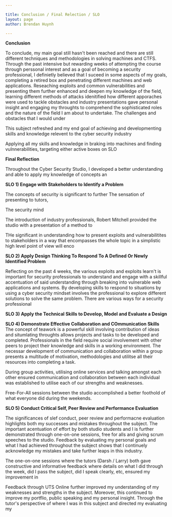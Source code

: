 ```yaml
---

title: Conclusion / Final Relection / SLO
layout: page
author: Brendan Huynh

---
```


**Conclusion**

To conclude, my main goal still hasn't been reached and there are still different techniques and methodologies in solving machines and CTFS. Through the past intensive but rewarding weeks of attempting the course through perssonal interest and as a goal of becoming a security professional, I definietly believed that I suceed in some aspects of my goals, completing a retired box and penetrating different machines and web applications. Reseaching exploits and common vulnerabilities and presenting them further enhanced and deepen my knowledge of the field, learning different methods of attacks idenitified how different apporaches were used to tackle obstacles and industry presentations gave personal insight and engaging my throughts to comprehend the sophisticated roles and the nature of the field I am about to undertake. The challenges and obstacles that I would under

This subject refreshed and 
my end goal of achieving and developmenting skills and knowledge relevent to the cyber security industry 

Applying all my skills and knowledge in braking into machines and finding vulnnerabilities, targeting either active boxes on 
SLO


**Final Reflection**

Throughout the Cyber Security Studio, I developed a better understanding and able to apply my knowledge of concepts an


**SLO 1) Engage with Stakeholders to Identify a Problem**

The concepts of security is significant to further 
The sensation of presenting to tutors, 

The security mind

The introduction of industry professionals, Robert Mitchell provided the studio with a presentation of a method to 


THe significant in understanding how to present exploits and vulnerabilitites to stakeholders in a way that encompasses the whole topic in a simplistic high level point of view will enco

**SLO 2) Apply Design Thinking To Respond To A Defined Or Newly Identified Problem**

Reflecting on the past 4 weeks, the various exploits and exploits learn't is important for security professionals to understand and engage with a skillful accentuation of said understanding through breaking into vulnerable web applications and systems. By developing skills to respond to situations by using a cyber security mindset involves the professional to explore different solutions to solve the same problem. There are various ways for a security professional 

**SLO 3) Apply the Technical Skills to Develop, Model and Evaluate a Design** 



**SLO 4) Demonstrate Effective Collaboration and COmmunication Skills** 
The concept of teawork is a powerful skill involving contribution of ideas and situmlating throughts allows projects and tasks to be developed and completed. Professionals in the field require social involvement with other peers to project their knowledge and skills in a working environment. The necessar development of communication and collaboration within a group presents a multitude of motivation, methodologies and utilitse all their resources into completing a task. 

During group activities, utilising online services and talking amongst each other ensured communication and collaboration between each individual was established to utilise each of our strengths and weaknesses. 

Free-For-All sessions between the studio accomplished a better foothold of what everyone did during the weekends.



**SLO 5) Conduct Critical Self, Peer Review and Performance Evaluation**

The significances of slef conduct, peer review and performacne evaluation highlights both my successes and mistakes throughout the subject. The important acentuation of effort by both studio students and I is further demonstrated through one-on-one sessions, free for alls and giving scrum speeches to the studio. Feedback by evaluating my personal goals and what I had achieved throughout the subject shows that I continuely acknowledge my mistakes and take further leaps in this industry. 

The one-on-one sessions where the tutors (Darsh / Larry) both gave constructive and informative feedback where details on what I did through the week, did I pass the subject, did I speak clearly, etc, ensured my improvement in 

Feedback through UTS Online further improved my understanding of my weaknesses and strengths in the subject. Moreover, this continued to improve my portflio, public speaking and my personal insight. Through the tutor's perspective of where I was in this subject and directed my
evaluating my 



